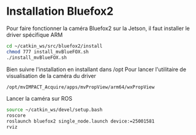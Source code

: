 # Installation Bluefox2
Pour faire fonctionner la caméra Bluefox2 sur la Jetson, il faut installer le driver spécifique ARM

```sh
cd ~/catkin_ws/src/bluefox2/install
chmod 777 install_mvBlueFOX.sh
./install_mvBlueFOX.sh
```

Bien suivre l'installation en installant dans /opt
Pour lancer l'utilitaire de visualisation de la caméra du driver
```sh
/opt/mvIMPACT_Acquire/apps/mvPropView/arm64/wxPropView
```

Lancer la caméra sur ROS
```sh
source ~/catkin_ws/devel/setup.bash
roscore
roslaunch bluefox2 single_node.launch device:=25001581
rviz
```

